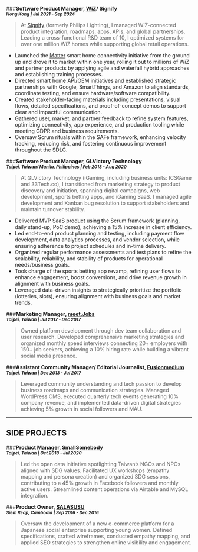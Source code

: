 
###**Software Product Manager, [WiZ](https://www.wizconnected.com/en-us)/ Signify**         
<sub> ***Hong Kong   |  Jul 2021 - Sep 2024*** </sub>
> At [Signify](https://www.signify.com/) (formerly Philips Lighting), I managed WiZ-connected product integration, roadmaps, apps, APIs, and global partnerships. Leading a cross-functional R&D team of 10, I optimized systems for over one million WiZ homes while supporting global retail operations.

- Launched the [Matter](https://www.theverge.com/2023/4/25/23697537/wiz-smart-bulbs-matter-compatible-apple-home) smart home connectivity initiative from the ground up and drove it to market within one year, rolling it out to millions of WiZ and partner products by applying agile and waterfall hybrid approaches and establishing training processes.
- Directed smart home API/OEM initiatives and established strategic partnerships with Google, SmartThings, and Amazon to align standards, coordinate testing, and ensure hardware/software compatibility.
- Created stakeholder-facing materials including presentations, visual flows, detailed specifications, and proof-of-concept demos to support clear and impactful communication.
- Gathered user, market, and partner feedback to refine system features, optimizing connectivity, app experience, and production tooling while meeting GDPR and business requirements.
- Oversaw Scrum rituals within the SAFe framework, enhancing velocity tracking, reducing risk, and fostering continuous improvement throughout the SDLC.

###**Software Product Manager, GLVictory Technology**         
<sub> ***Taipei, Taiwan/ Manila, Philippines  |  Feb 2018 - Aug 2020*** </sub>
> At GLVictory Technology (iGaming, including business units: ICSGame and 33Tech.co), I transitioned from marketing strategy to product discovery and initiation, spanning digital campaigns, web development, sports betting apps, and iGaming SaaS. I managed agile development and Kanban bug resolution to support stakeholders and maintain turnover stability.

- Delivered MVP SaaS product using the Scrum framework (planning, daily stand-up, PoC demo), achieving a 15% increase in client efficiency.
- Led end-to-end product planning and testing, including payment flow development, data analytics processes, and vendor selection, while ensuring adherence to project schedules and in-time delivery.
- Organized regular performance assessments and test plans to refine the scalability, reliability, and stability of products for operational needs/business goals.
- Took charge of the sports betting app revamp, refining user flows to enhance engagement, boost conversions, and drive revenue growth in alignment with business goals.
- Leveraged data-driven insights to strategically prioritize the portfolio (lotteries, slots), ensuring alignment with business goals and market trends.

###**Marketing Manager, [meet.Jobs](https://meet.jobs/zh-TW)**         
<sub> ***Taipei, Taiwan  |  Jul 2017 - Dec 2017*** </sub>
> Owned platform development through dev team collaboration and user research. Developed comprehensive marketing strategies and organized monthly speed interviews connecting 20+ employers with 150+ job seekers, achieving a 10% hiring rate while building a vibrant social media presence.


###**Assistant Community Manager/ Editorial Journalist, [Fusionmedium](https://buzzorange.com/techorange/)**         
<sub> ***Taipei, Taiwan  |  Dec 2013 - Jul 2017*** </sub>
> Leveraged community understanding and tech passion to develop business roadmaps and communication strategies. Managed WordPress CMS, executed quarterly tech events generating 10% company revenue, and implemented data-driven digital strategies achieving 5% growth in social followers and MAU.


---

## SIDE PROJECTS
###**Product Manager, [SmallSomebody](https://smallsomebody.tw/home)**         
<sub> ***Taipei, Taiwan |  Oct 2018 - Jul 2020*** </sub>         
> Led the open data initiative spotlighting Taiwan’s NGOs and NPOs aligned with SDG values. Facilitated UX workshops (empathy mapping and persona creation) and organized SDG sessions, contributing to a 45% growth in Facebook followers and monthly active users. Streamlined content operations via Airtable and MySQL integration.


###**Product Owner, [SALASUSU](https://salasusu.com/)**         
<sub> ***Siem Reap, Cambodia  |  Sep 2016 - Dec 2016*** </sub>         
> Oversaw the development of a new e-commerce platform for a Japanese social enterprise supporting young women. Defined specifications, crafted wireframes, conducted empathy mapping, and applied SEO strategies to strengthen online visibility and engagement.

<br>
